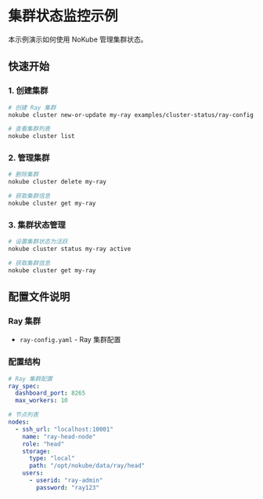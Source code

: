 # 集群状态监控示例

本示例演示如何使用 NoKube 管理集群状态。

## 快速开始

### 1. 创建集群

```bash
# 创建 Ray 集群
nokube cluster new-or-update my-ray examples/cluster-status/ray-config.yaml

# 查看集群列表
nokube cluster list
```

### 2. 管理集群

```bash
# 删除集群
nokube cluster delete my-ray

# 获取集群信息
nokube cluster get my-ray
```

### 3. 集群状态管理

```bash
# 设置集群状态为活跃
nokube cluster status my-ray active

# 获取集群信息
nokube cluster get my-ray
```

## 配置文件说明

### Ray 集群

- `ray-config.yaml` - Ray 集群配置

### 配置结构

```yaml
# Ray 集群配置
ray_spec:
  dashboard_port: 8265
  max_workers: 10

# 节点列表
nodes:
  - ssh_url: "localhost:10001"
    name: "ray-head-node"
    role: "head"
    storage:
      type: "local"
      path: "/opt/nokube/data/ray/head"
    users:
      - userid: "ray-admin"
        password: "ray123"
``` 